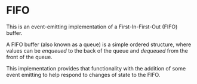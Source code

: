 # FIFO

This is an event-emitting implementation of a First-In-First-Out (FIFO) buffer.

A FIFO buffer (also known as a queue) is a simple ordered structure, where values
can be _enqueued_ to the back of the queue and _dequeued_ from the front of the queue.

This implementation provides that functionality with the addition of some
event emitting to help respond to changes of state to the FIFO.
